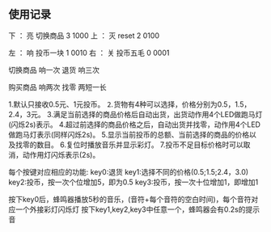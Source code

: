 ## 使用记录

下  ：  亮  切换商品    3    1000
上  ：  灭  reset      2    0100

左  ：  响  投币一块    1    0010
右  ：  关  投币五毛    0    0001

切换商品   响一次  退货    响三次

购买商品   响两次  找零    两短一长

1.默认只接收0.5元、1元投币。
⒉货物有4种可以选择，价格分别为0.5，1.5，2.4，3元。
3.满足当前选择的商品价格后自动出货，出货动作用4个LED做跑马灯(闪烁2s)表示。
4.超过前选择的商品价格之后，自动出货并找零，动作用4个LED做跑马灯表示(同样闪烁2s)。
5.显示当前投币的总额、当前选择的商品的价格以及找零的数目。
6.复位时播放音乐并显示彩灯。
7.投币不足目标价格时可以取消，动作用灯闪烁表示(2s)。


每个按键对应相应的功能:
key0:退货
key1:选择不同的价格(0.5;1.5;2.4，3.0)
key2:投币，按一次个位增加5，即为0.5
key3:投币，按一次十位增加1，即增加1 

按下key0后，蜂鸣器播放5秒的音乐，(音符+每个音符的空白时间)，每个音符对应一个外接彩灯闪烁灯
按下key1,key2,key3中任意一个，蜂鸣器会有0.2s的提示音